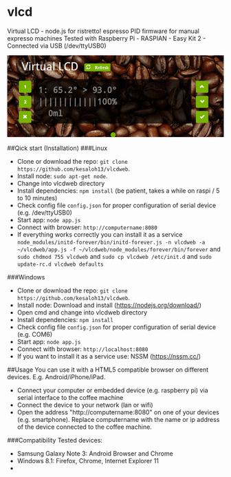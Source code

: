 # vlcd
Virtual LCD - node.js for ristretto! espresso PID firmware for manual expresso machines
Tested with Raspberry Pi - RASPIAN - Easy Kit 2 - Connected via USB (/dev/ttyUSB0)

![alt tag](https://raw.githubusercontent.com/kesaloh13/vlcdweb/master/screenshot.png)

##Qick start (Installation)
###Linux
- Clone or download the repo: `git clone https://github.com/kesaloh13/vlcdweb`.
- Install node: `sudo apt-get node`.
- Change into vlcdweb directory
- Install dependencies: `npm install` (be patient, takes a while on raspi / 5 to 10 minutes)
- Check config file `config.json` for proper configuration of serial device (e.g. /dev/ttyUSB0)
- Start app:  `node app.js`
- Connect with browser: `http://computername:8080`
- If everything works correctly you can install it as a service `node_modules/initd-forever/bin/initd-forever.js -n vlcdweb -a ~/vlcdweb/app.js -f ~/vlcdweb/node_modules/forever/bin/forever` and `sudo chdmod 755 vlcdweb` and `sudo cp vlcdweb /etc/init.d` and `sudo update-rc.d vlcdweb defaults`


###Windows
- Clone or download the repo: `git clone https://github.com/kesaloh13/vlcdweb`.
- Install node: Download and install (https://nodejs.org/download/)
- Open cmd and change into vlcdweb directory
- Install dependencies: `npm install`
- Check config file `config.json` for proper configuration of serial device (e.g. COM6)
- Start app:  `node app.js`
- Connect with browser: `http://localhost:8080`
- If you want to install it as a service use: NSSM (https://nssm.cc/)

##Usage
You can use it with a HTML5 compatible browser on different devices. E.g. Android/iPhone/iPad.
- Connect your computer or embedded device (e.g. raspberry pi) via serial interface to the coffee machine
- Connect the  device to your network (lan or wifi)
- Open the address "http://computername:8080" on one of your devices (e.g. smartphone). Replace computername with the name or ip address of the device connected to the coffee machine.

###Compatibility
Tested devices:
- Samsung Galaxy Note 3: Android Browser and Chrome
- Windows 8.1: Firefox, Chrome, Internet Explorer 11
- 


